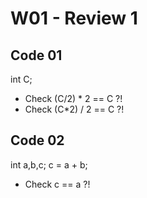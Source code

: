 
# W01 - Review 1

## Code 01

int C;

- Check  (C/2) * 2 == C ?!
- Check  (C*2) / 2 == C ?!

## Code 02

int a,b,c;
c = a + b;

- Check  c == a ?! 

